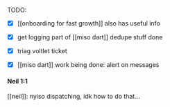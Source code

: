 TODO:
- [x] [[onboarding for fast growth]] also has useful info
- [x] get logging part of [[miso dart]] dedupe stuff done
- [x] triag voltlet ticket
- [x] [[miso dart]] work being done: alert on messages


#### Neil 1:1
[[neil]]: nyiso dispatching, idk how to do that...
